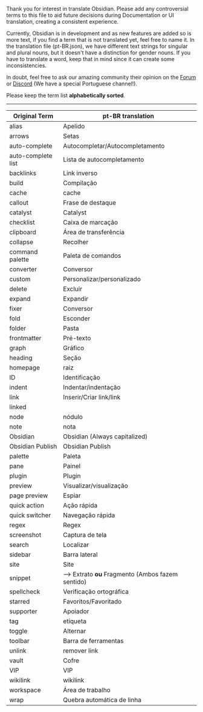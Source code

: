 Thank you for interest in translate Obsidian. Please add any controversial terms to this file to aid future decisions during Documentation or UI translation,  creating a consistent experience.

Currently, Obsidian is in development and as new features are added so is more text, if you find a term that is not translated yet, feel free to name it. In the translation file (pt-BR.json), we have different text strings for singular and plural nouns, but it doesn't have a distinction for gender nouns. If you have to translate a word, keep that in mind since it can create some inconsistencies.

In doubt, feel free to ask our amazing community their opinion on the [Forum](https://forum.obsidian.md/) or [Discord](https://discord.gg/veuWUTm) (We have a special Portuguese channel!). 

Please keep the term list **alphabetically sorted**.

---

|Original Term|pt-BR translation|
|-|-|
alias | Apelido
arrows | Setas
auto-complete | Autocompletar/Autocompletamento
auto-complete list | Lista de autocompletamento
backlinks | Link inverso
build | Compilação
cache | cache
callout | Frase de destaque
catalyst | Catalyst
checklist | Caixa de marcação
clipboard | Área de transferência
collapse | Recolher
command palette | Paleta de comandos
converter | Conversor
custom | Personalizar/personalizado
delete | Excluir
expand | Expandir
fixer | Conversor
fold | Esconder
folder | Pasta
frontmatter | Pré-texto
graph | Gráfico
heading | Seção
homepage | raiz
ID | Identificação
indent | Indentar/indentação
link | Inserir/Criar link/link
linked |
node | nódulo
note | nota
Obsidian | Obsidian (Always capitalized)
Obsidian Publish | Obsidian Publish  
palette | Paleta
pane | Painel
plugin | Plugin
preview | Visualizar/visualização
page preview | Espiar
quick action | Ação rápida
quick switcher | Navegação rápida
regex | Regex
screenshot | Captura de tela
search | Localizar
sidebar | Barra lateral
site | Site
snippet | --> Extrato **ou** Fragmento (Ambos fazem sentido)
spellcheck | Verificação ortográfica
starred | Favoritos/Favoritado
supporter | Apoiador
tag | etiqueta
toggle | Alternar
toolbar | Barra de ferramentas
unlink | remover link
vault | Cofre
VIP | VIP
wikilink | wikilink
workspace | Área de trabalho
wrap | Quebra automática de linha
